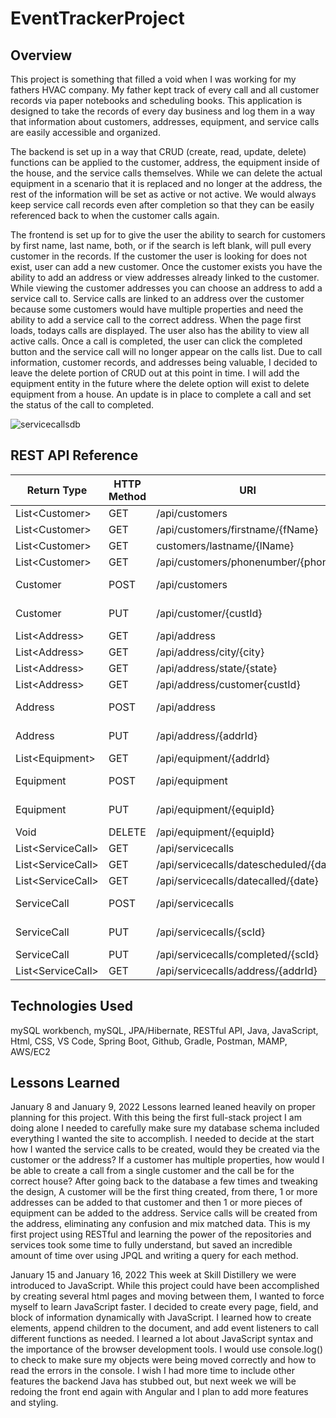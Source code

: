 # EventTrackerProject

## Overview
This project is something that filled a void when I was working for my fathers HVAC company. My father kept track of every call and all customer records via paper notebooks and scheduling books. This application is designed to take the records of every day business and log them in a way that information about customers, addresses, equipment, and service calls are easily accessible and organized.

The backend is set up in a way that CRUD (create, read, update, delete) functions can be applied to the customer, address, the equipment inside of the house, and the service calls themselves. While we can delete the actual equipment in a scenario that it is replaced and no longer at the address, the rest of the information will be set as active or not active. We would always keep service call records even after completion so that they can be easily referenced back to when the customer calls again.

The frontend is set up for to give the user the ability to search for customers by first name, last name, both, or if the search is left blank, will pull every customer in the records. If the customer the user is looking for does not exist, user can add a new customer. Once the customer exists you have the ability to add an address or view addresses already linked to the customer. While viewing the customer addresses you can choose an address to add a service call to. Service calls are linked to an address over the customer because some customers would have multiple properties and need the ability to add a service call to the correct address. When the page first loads, todays calls are displayed. The user also has the ability to view all active calls. Once a call is completed, the user can click the completed button and the service call will no longer appear on the calls list. Due to call information, customer records, and addresses being valuable, I decided to leave the delete portion of CRUD out at this point in time. I will add the equipment entity in the future where the delete option will exist to delete equipment from a house. An update is in place to complete a call and set the status of the call to completed.

![servicecallsdb](https://user-images.githubusercontent.com/88620365/148706305-c6377723-84d4-490a-85dd-e857ecbae119.png)

## REST API Reference
|  Return Type       |  HTTP Method  |         URI                           |  Request Body  |  Purpose  |
|--------------------|---------------|---------------------------------------|----------------|-----------|
| List\<Customer\>   |      GET      |  /api/customers                       |                |  List     |
| List\<Customer\>   |      GET      | /api/customers/firstname/{fName}      |                |  Retrieve |
| List\<Customer\>   |      GET      |   customers/lastname/{lName}          |                |  Retrieve |
| List\<Customer\>   |      GET      | /api/customers/phonenumber/{phone}    |                |  Retrieve |
|    Customer        |      POST     | /api/customers                        | Customer JSON  |  Create   |
|    Customer        |      PUT      | /api/customer/{custId}                |  Customer JSON | Update    |
| List\<Address\>    |      GET      | /api/address                          |                | List      |
| List\<Address\>    |      GET      | /api/address/city/{city}              |                | Retrieve  |
| List\<Address\>    |      GET      | /api/address/state/{state}            |                | Retrieve  |
| List\<Address\>    |      GET      |  /api/address/customer{custId}        |                | Retrieve  |
| Address            |      POST     |  /api/address                         | Address JSON   |   Create  |
| Address            |      PUT      | /api/address/{addrId}                 | Address JSON   |  Update   |
| List\<Equipment\>  |      GET      |  /api/equipment/{addrId}              |                |  Retrieve |
|   Equipment        |      POST     | /api/equipment                        | Equipment JSON | Create    |
| Equipment          |     PUT       | /api/equipment/{equipId}              | Equipment JSON | Update    |
| Void               |    DELETE     | /api/equipment/{equipId}              |                | Delete    |
| List\<ServiceCall\>|    GET        | /api/servicecalls                     |                | List      |
|List\<ServiceCall\> |    GET        | /api/servicecalls/datescheduled/{date}|                | Retrieve  |
|List\<ServiceCall\> |    GET        | /api/servicecalls/datecalled/{date}   |                | Retrieve  |
| ServiceCall        |    POST       |  /api/servicecalls                    |ServiceCall JSON| Create    |
| ServiceCall        |   PUT         | /api/servicecalls/{scId}              |ServiceCall JSON| Update    |
| ServiceCall        |   PUT         | /api/servicecalls/completed/{scId}    |                | Delete    |
|List\<ServiceCall\> |   GET         | /api/servicecalls/address/{addrId}    |                | Retrieve  |


## Technologies Used
mySQL workbench,
mySQL,
JPA/Hibernate,
RESTful API,
Java,
JavaScript,
Html,
CSS,
VS Code,
Spring Boot,
Github,
Gradle,
Postman,
MAMP,
AWS/EC2

## Lessons Learned
January 8 and January 9, 2022
Lessons learned leaned heavily on proper planning for this project. With this being the first full-stack project I am doing alone I needed to carefully make sure my database schema included everything I wanted the site to accomplish. I needed to decide at the start how I wanted the service calls to be created, would they be created via the customer or the address? If a customer has multiple properties, how would I be able to create a call from a single customer and the call be for the correct house? After going back to the database a few times and tweaking the design, A customer will be the first thing created, from there, 1 or more addresses can be added to that customer and then 1 or more pieces of equipment can be added to the address. Service calls will be created from the address, eliminating any confusion and mix matched data. This is my first project using RESTful and learning the power of the repositories and services took some time to fully understand, but saved an incredible amount of time over using JPQL and writing a query for each method.

January 15 and January 16, 2022
This week at Skill Distillery we were introduced to JavaScript. While this project could have been accomplished by creating several html pages and moving between them, I wanted to force myself to learn JavaScript faster. I decided to create every page, field, and block of information dynamically with JavaScript. I learned how to create elements, append children to the document, and add event listeners to call different functions as needed. I learned a lot about JavaScript syntax and the importance of the browser development tools. I would use console.log() to check to make sure my objects were being moved correctly and how to read the errors in the console. I wish I had more time to include other features the backend Java has stubbed out, but next week we will be redoing the front end again with Angular and I plan to add more features and styling.
